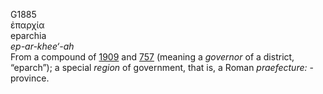 G1885  
ἐπαρχία  
eparchia  
*ep-ar-khee‘-ah*  
From a compound of [1909](g1909) and [757](g0757) (meaning a *governor*
of a district, “eparch”); a special *region* of government, that is, a
Roman *praefecture:* - province.  
